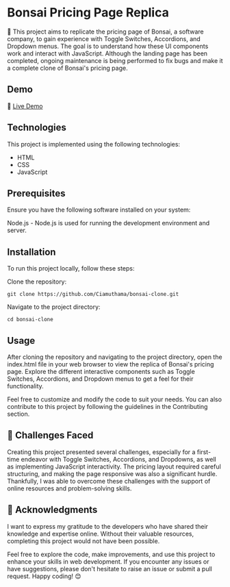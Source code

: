 # Bonsai Pricing Page Replica


🌱 This project aims to replicate the pricing page of Bonsai, a software company, to gain experience with Toggle Switches, Accordions, and Dropdown menus. The goal is to understand how these UI components work and interact with JavaScript. Although the landing page has been completed, ongoing maintenance is being performed to fix bugs and make it a complete clone of Bonsai's pricing page.



## Demo

🔗 [Live Demo](https://bonsai-clone.vercel.app/)

## Technologies

This project is implemented using the following technologies:

- HTML
- CSS
- JavaScript

## Prerequisites
Ensure you have the following software installed on your system:

Node.js - Node.js is used for running the development environment and server.

## Installation

To run this project locally, follow these steps:

 Clone the repository:
   ```
   git clone https://github.com/Ciamuthama/bonsai-clone.git
  ```
Navigate to the project directory:
```
cd bonsai-clone
```
## Usage

After cloning the repository and navigating to the project directory, open the index.html file in your web browser to view the replica of Bonsai's pricing page. Explore the different interactive components such as Toggle Switches, Accordions, and Dropdown menus to get a feel for their functionality.

Feel free to customize and modify the code to suit your needs. You can also contribute to this project by following the guidelines in the Contributing section.

## 🧗 Challenges Faced
Creating this project presented several challenges, especially for a first-time endeavor with Toggle Switches, Accordions, and Dropdowns, as well as implementing JavaScript interactivity. The pricing layout required careful structuring, and making the page responsive was also a significant hurdle. Thankfully, I was able to overcome these challenges with the support of online resources and problem-solving skills.

## 🙏 Acknowledgments
I want to express my gratitude to the developers who have shared their knowledge and expertise online. Without their valuable resources, completing this project would not have been possible.

Feel free to explore the code, make improvements, and use this project to enhance your skills in web development. If you encounter any issues or have suggestions, please don't hesitate to raise an issue or submit a pull request. Happy coding! 😊
